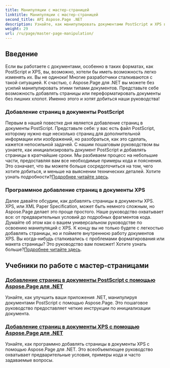 ```yaml
---
title: Манипуляции с мастер-страницей
linktitle: Манипуляции с мастер-страницей
second_title: API Aspose.Page .NET
description: Узнайте, как манипулировать документами PostScript и XPS в .NET с помощью Aspose.Page. Следуйте нашим руководствам, чтобы расширить возможности вашего приложения.
weight: 29
url: /ru/page/master-page-manipulation/
---
```

## Введение

Если вы работаете с документами, особенно в таких форматах, как PostScript и XPS, вы, возможно, хотели бы иметь возможность легко изменять их. Вы не одиноки! Многие разработчики сталкиваются с такой ситуацией. К счастью, с Aspose.Page для .NET вы можете без усилий манипулировать этими типами документов. Представьте себе возможность добавлять страницы или переформатировать документы без лишних хлопот. Именно этого и хотят добиться наши руководства!

### Добавление страниц в документы PostScript

Первым в нашей повестке дня является добавление страниц в документы PostScript. Представьте себе: у вас есть файл PostScript, которому нужно еще несколько страниц для дополнительной информации или изображений, но разобраться, как это сделать, кажется непосильной задачей. С нашим пошаговым руководством вы узнаете, как инициализировать документ PostScript и добавлять страницы в кратчайшие сроки. Мы разбиваем процесс на небольшие части, предоставляя вам все необходимые примеры кода и пояснения. Это означает, что вы можете больше сосредоточиться на том, чего хотите добиться, и меньше на выяснении технических деталей. Хотите узнать подробности?[Подробнее читайте здесь](./add-page-to-postscript-document/).

### Программное добавление страниц в документы XPS

Далее давайте обсудим, как добавлять страницы в документы XPS. XPS, или XML Paper Specification, может быть немного сложным, но Aspose.Page делает это проще простого. Наше руководство охватывает все: от предварительных условий до подробных фрагментов кода. Думайте об этом как о вашем универсальном руководстве по освоению манипуляций с XPS. К концу вы не только будете с легкостью добавлять страницы, но и поймете внутреннюю работу документов XPS. Вы когда-нибудь сталкивались с проблемами форматирования или макета страницы? Это руководство вам поможет! Хотите узнать больше?[Подробнее читайте здесь](./adding-page-to-xps-document/).

## Учебники по работе с мастер-страницами
### [Добавление страниц в документы PostScript с помощью Aspose.Page для .NET](./add-page-to-postscript-document/)
Узнайте, как улучшить ваши приложения .NET, манипулируя документами PostScript с помощью Aspose.Page. Это пошаговое руководство предоставляет четкие инструкции по инициализации документа.
### [Добавление страниц в документы XPS с помощью Aspose.Page для .NET](./adding-page-to-xps-document/)
Узнайте, как программно добавлять страницы в документы XPS с помощью Aspose.Page для .NET. Это всеобъемлющее руководство охватывает предварительные условия, примеры кода и часто задаваемые вопросы.